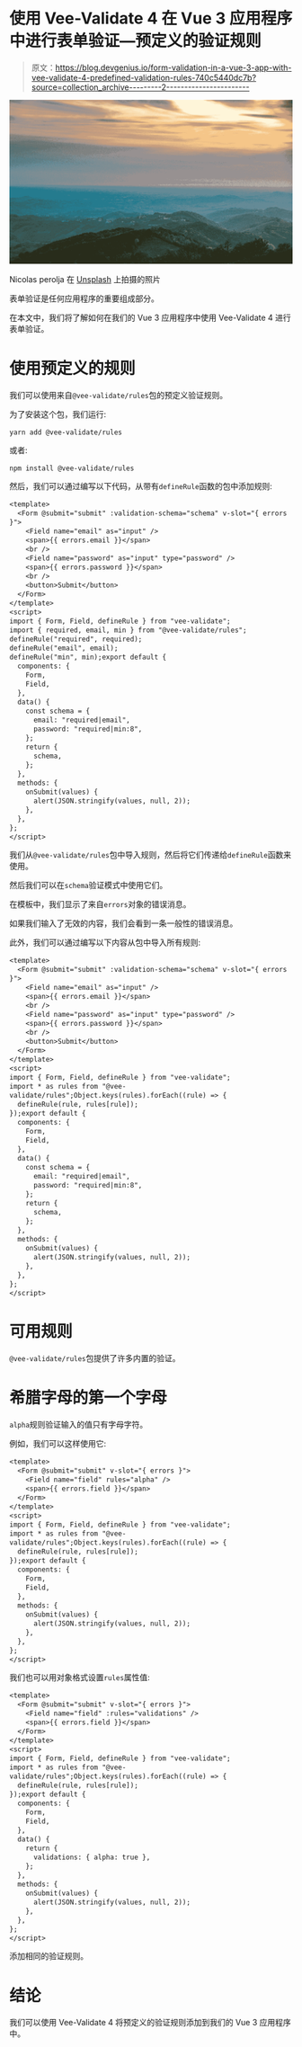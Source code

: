 # 使用 Vee-Validate 4 在 Vue 3 应用程序中进行表单验证—预定义的验证规则

> 原文：<https://blog.devgenius.io/form-validation-in-a-vue-3-app-with-vee-validate-4-predefined-validation-rules-740c5440dc7b?source=collection_archive---------2----------------------->

![](img/6c34c99d9a7bb274cccb6d6887b567f8.png)

Nicolas perolja 在 [Unsplash](https://unsplash.com?utm_source=medium&utm_medium=referral) 上拍摄的照片

表单验证是任何应用程序的重要组成部分。

在本文中，我们将了解如何在我们的 Vue 3 应用程序中使用 Vee-Validate 4 进行表单验证。

# 使用预定义的规则

我们可以使用来自`@vee-validate/rules`包的预定义验证规则。

为了安装这个包，我们运行:

```
yarn add @vee-validate/rules
```

或者:

```
npm install @vee-validate/rules
```

然后，我们可以通过编写以下代码，从带有`defineRule`函数的包中添加规则:

```
<template>
  <Form @submit="submit" :validation-schema="schema" v-slot="{ errors }">
    <Field name="email" as="input" />
    <span>{{ errors.email }}</span>
    <br />
    <Field name="password" as="input" type="password" />
    <span>{{ errors.password }}</span>
    <br />
    <button>Submit</button>
  </Form>
</template>
<script>
import { Form, Field, defineRule } from "vee-validate";
import { required, email, min } from "@vee-validate/rules";
defineRule("required", required);
defineRule("email", email);
defineRule("min", min);export default {
  components: {
    Form,
    Field,
  },
  data() {
    const schema = {
      email: "required|email",
      password: "required|min:8",
    };
    return {
      schema,
    };
  },
  methods: {
    onSubmit(values) {
      alert(JSON.stringify(values, null, 2));
    },
  },
};
</script>
```

我们从`@vee-validate/rules`包中导入规则，然后将它们传递给`defineRule`函数来使用。

然后我们可以在`schema`验证模式中使用它们。

在模板中，我们显示了来自`errors`对象的错误消息。

如果我们输入了无效的内容，我们会看到一条一般性的错误消息。

此外，我们可以通过编写以下内容从包中导入所有规则:

```
<template>
  <Form @submit="submit" :validation-schema="schema" v-slot="{ errors }">
    <Field name="email" as="input" />
    <span>{{ errors.email }}</span>
    <br />
    <Field name="password" as="input" type="password" />
    <span>{{ errors.password }}</span>
    <br />
    <button>Submit</button>
  </Form>
</template>
<script>
import { Form, Field, defineRule } from "vee-validate";
import * as rules from "@vee-validate/rules";Object.keys(rules).forEach((rule) => {
  defineRule(rule, rules[rule]);
});export default {
  components: {
    Form,
    Field,
  },
  data() {
    const schema = {
      email: "required|email",
      password: "required|min:8",
    };
    return {
      schema,
    };
  },
  methods: {
    onSubmit(values) {
      alert(JSON.stringify(values, null, 2));
    },
  },
};
</script>
```

# 可用规则

`@vee-validate/rules`包提供了许多内置的验证。

# 希腊字母的第一个字母

`alpha`规则验证输入的值只有字母字符。

例如，我们可以这样使用它:

```
<template>
  <Form @submit="submit" v-slot="{ errors }">
    <Field name="field" rules="alpha" />
    <span>{{ errors.field }}</span>
  </Form>
</template>
<script>
import { Form, Field, defineRule } from "vee-validate";
import * as rules from "@vee-validate/rules";Object.keys(rules).forEach((rule) => {
  defineRule(rule, rules[rule]);
});export default {
  components: {
    Form,
    Field,
  },
  methods: {
    onSubmit(values) {
      alert(JSON.stringify(values, null, 2));
    },
  },
};
</script>
```

我们也可以用对象格式设置`rules`属性值:

```
<template>
  <Form @submit="submit" v-slot="{ errors }">
    <Field name="field" :rules="validations" />
    <span>{{ errors.field }}</span>
  </Form>
</template>
<script>
import { Form, Field, defineRule } from "vee-validate";
import * as rules from "@vee-validate/rules";Object.keys(rules).forEach((rule) => {
  defineRule(rule, rules[rule]);
});export default {
  components: {
    Form,
    Field,
  },
  data() {
    return {
      validations: { alpha: true },
    };
  },
  methods: {
    onSubmit(values) {
      alert(JSON.stringify(values, null, 2));
    },
  },
};
</script>
```

添加相同的验证规则。

# 结论

我们可以使用 Vee-Validate 4 将预定义的验证规则添加到我们的 Vue 3 应用程序中。